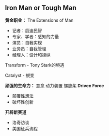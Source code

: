 
## Iron Man or Tough Man

**黄金职业：** The Extensions of Man
- 记者：启迪民智
- 专家、学者：感知的力量
- 演员：自我实现
- 业务员：自我管理
- 经理人：设计和操纵

Transform - Tony Stark的境遇

Catalyst - 蜕变

**顽强的生命力：** 意念 动力装置 螺旋桨 **Driven Force**

- 颠覆性想法
- 破坏性创新

**开辟新赛道**
- 洛奇访谈
- 美国征兵流程
